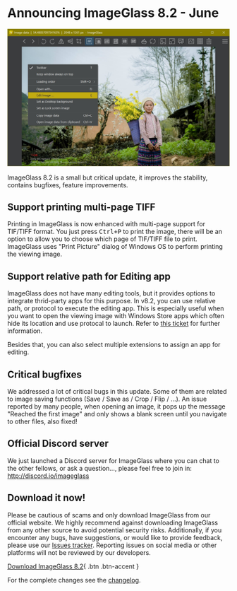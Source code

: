 # Announcing ImageGlass 8.2 - June
![ImageGlass 8.2](https://github.com/ImageGlass/config/blob/main/screenshots/v8.2/8.2_1.jpg?raw=true)

ImageGlass 8.2 is a small but critical update, it improves the stability, contains bugfixes, feature improvements.


## Support printing multi-page TIFF
Printing in ImageGlass is now enhanced with multi-page support for TIF/TIFF format. You just press <kbd>Ctrl+P</kbd> to print the image, there will be an option to allow you to choose which page of TIF/TIFF file to print. ImageGlass uses "Print Picture" dialog of Windows OS to perform printing the viewing image.


## Support relative path for Editing app
ImageGlass does not have many editing tools, but it provides options to integrate thrid-party apps for this purpose. In v8.2, you can use relative path, or protocol to execute the editing app. This is especially useful when you want to open the viewing image with Windows Store apps which often hide its location and use protocal to launch. Refer to [this ticket](https://github.com/d2phap/ImageGlass/issues/945) for further information.

Besides that, you can also select multiple extensions to assign an app for editing.


## Critical bugfixes
We addressed a lot of critical bugs in this update. Some of them are related to image saving functions (Save / Save as / Crop / Flip / ...). An issue reported by many people, when opening an image, it pops up the message "Reached the first image" and only shows a blank screen until you navigate to other files, also fixed!


## Official Discord server
We just launched a Discord server for ImageGlass where you can chat to the other fellows, or ask a question..., please feel free to join in: http://discord.io/imageglass


## Download it now!
Please be cautious of scams and only download ImageGlass from our official website. We highly recommend against downloading ImageGlass from any other source to avoid potential security risks. Additionally, if you encounter any bugs, have suggestions, or would like to provide feedback, please use our [Issues tracker](https://github.com/d2phap/ImageGlass/issues). Reporting issues on social media or other platforms will not be reviewed by our developers.


[Download ImageGlass 8.2](https://imageglass.org/release/imageglass-8-2-6-6-june-32){ .btn .btn-accent }


For the complete changes see the [changelog](https://github.com/d2phap/ImageGlass/releases/tag/8.2.6.6).
